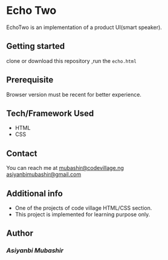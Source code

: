 # Echo Two
EchoTwo is an implementation of a product UI(smart speaker).


## Getting started
clone or download this repository ,run the `echo.html` 
## Prerequisite
Browser version must be recent for better experience.

## Tech/Framework Used
- HTML
- CSS
## Contact
You can reach me at <mubashir@codevillage.ng>\
<asiyanbimubashir@gmail.com>
## Additional info 
- One of the  projects of code village HTML/CSS section.
- This project is implemented for learning purpose only.
## Author
### _*Asiyanbi Mubashir*_